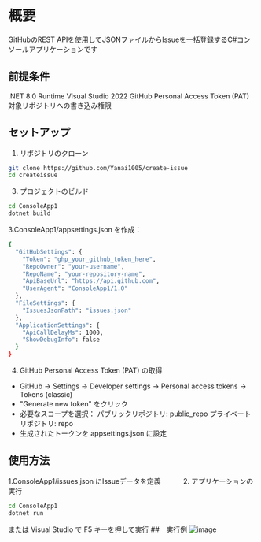 
# 概要
GitHubのREST APIを使用してJSONファイルからIssueを一括登録するC#コンソールアプリケーションです
## 前提条件
.NET 8.0 Runtime
Visual Studio 2022 
GitHub Personal Access Token (PAT)
対象リポジトリへの書き込み権限

## セットアップ
1. リポジトリのクローン
```bash
git clone https://github.com/Yanai1005/create-issue
cd createissue
```
3. プロジェクトのビルド
```bash
cd ConsoleApp1
dotnet build
```
3.ConsoleApp1/appsettings.json を作成：
```bash
{
  "GitHubSettings": {
    "Token": "ghp_your_github_token_here",
    "RepoOwner": "your-username",
    "RepoName": "your-repository-name",
    "ApiBaseUrl": "https://api.github.com",
    "UserAgent": "ConsoleApp1/1.0"
  },
  "FileSettings": {
    "IssuesJsonPath": "issues.json"
  },
  "ApplicationSettings": {
    "ApiCallDelayMs": 1000,
    "ShowDebugInfo": false
  }
}
```
4. GitHub Personal Access Token (PAT) の取得
- GitHub → Settings → Developer settings → Personal access tokens → Tokens (classic)
- "Generate new token" をクリック
- 必要なスコープを選択：
パブリックリポジトリ: public_repo
プライベートリポジトリ: repo
- 生成されたトークンを appsettings.json に設定


##  使用方法
1.ConsoleApp1/issues.json にIssueデータを定義　　　
2. アプリケーションの実行　　　
```bash
cd ConsoleApp1
dotnet run
```
または Visual Studio で F5 キーを押して実行
##　実行例
![image](https://github.com/user-attachments/assets/ce7e460c-ee3c-44db-975a-f8e8ab802e83)
